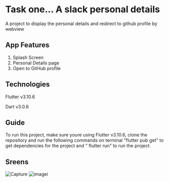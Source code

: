 # Task one... A slack personal details

A project to display the personal details and redirect to github profile by webview

## App Features

1. Splash Screen
2. Personal Details page
3. Open to GitHub profile

## Technologies
  Flutter v3.10.6
  
  Dart v3.0.6

## Guide
To run this project, make sure youre using Flutter v3.10.6, clone the repository and run the following commands on terminal
"flutter pub get" to get dependencies for the project and " flutter run" to run the project.

## Sreens

![Capture](https://github.com/Phillip4reall/Task_one/assets/109076493/ffa48e94-7f04-4258-a1cc-88ef32bbe31d)
![imagei](https://github.com/Phillip4reall/Task_one/assets/109076493/b30af808-ae2a-4fd9-bea9-24a0af9e25bb)
